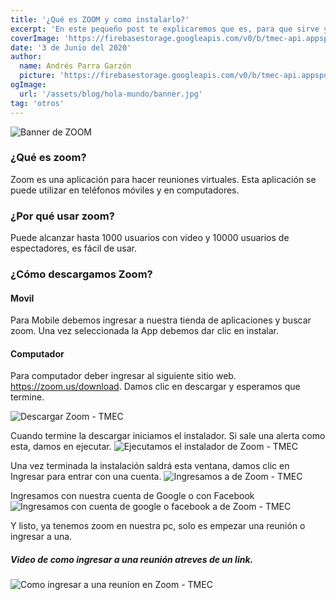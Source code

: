 ```yaml
---
title: '¿Qué es ZOOM y como instalarlo?'
excerpt: 'En este pequeño post te explicaremos que es, para que sirve y como usarlo de la manera más sencilla posible.'
coverImage: 'https://firebasestorage.googleapis.com/v0/b/tmec-api.appspot.com/o/images%2Fzoom.jpg?alt=media&token=ce8076e0-e484-47f0-9144-70858369728f'
date: '3 de Junio del 2020'
author:
  name: Andrés Parra Garzón
  picture: 'https://firebasestorage.googleapis.com/v0/b/tmec-api.appspot.com/o/jmGlZffY_400x400.jpg?alt=media&token=64e638e3-57c1-4d7d-83e0-7ee87a1726fa'
ogImage:
  url: '/assets/blog/hola-mundo/banner.jpg'
tag: 'otros'
---
```


![Banner de ZOOM](https://firebasestorage.googleapis.com/v0/b/tmec-api.appspot.com/o/images%2Fzoom.jpg?alt=media&token=ce8076e0-e484-47f0-9144-70858369728f)

### ¿Qué es zoom?
Zoom es una aplicación para hacer reuniones virtuales. Esta aplicación se puede utilizar en teléfonos móviles y en computadores.

### ¿Por qué usar zoom?
Puede alcanzar hasta 1000 usuarios con video y 10000 usuarios de espectadores, es fácil de usar.

### ¿Cómo descargamos Zoom?

#### Movil
Para Mobile debemos ingresar a nuestra tienda de aplicaciones y buscar zoom. Una vez seleccionada la App debemos dar clic en instalar.



#### Computador
Para computador deber ingresar al siguiente sitio web. <a href="https://zoom.us/download" target="_blank">https://zoom.us/download</a>. Damos clic en descargar y esperamos que termine.

![Descargar Zoom - TMEC](https://firebasestorage.googleapis.com/v0/b/tmec-api.appspot.com/o/images%2Finstalar-zoom%2Fzoom1.png?alt=media&token=95b0394e-8077-4e3b-9704-fdbace3b9b6b)

Cuando termine la descargar iniciamos el instalador. Si sale una alerta como esta, damos en ejecutar.
![Ejecutamos el instalador de Zoom - TMEC](https://firebasestorage.googleapis.com/v0/b/tmec-api.appspot.com/o/images%2Finstalar-zoom%2Fzoom2.png?alt=media&token=3f07229b-45cf-455a-9859-a0b39ff5e4cf)

Una vez terminada la instalación saldrá esta ventana, damos clic en Ingresar para entrar con una cuenta.
![Ingresamos a de Zoom - TMEC](https://firebasestorage.googleapis.com/v0/b/tmec-api.appspot.com/o/images%2Finstalar-zoom%2Fzoom3.png?alt=media&token=0d67e721-d6da-4c00-ad32-71f1007309bc)

Ingresamos con nuestra cuenta de Google o con Facebook
![Ingresamos con cuenta de google o facebook a de Zoom - TMEC](https://firebasestorage.googleapis.com/v0/b/tmec-api.appspot.com/o/images%2Finstalar-zoom%2Fzoom4.png?alt=media&token=26281654-a4d7-4607-b628-1229fa5dfd5f)

Y listo, ya tenemos zoom en nuestra pc, solo es empezar una reunión o ingresar a una.

##### Video de como ingresar a una reunión atreves de un link.
![Como ingresar a una reunion en Zoom - TMEC](https://firebasestorage.googleapis.com/v0/b/tmec-api.appspot.com/o/images%2Finstalar-zoom%2Fzoom-video-reunion.gif?alt=media&token=f6d470ae-daf6-4ae5-a6b4-386bdc855c6d)